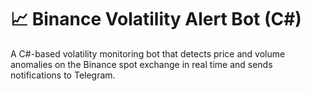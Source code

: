 # 📈 Binance Volatility Alert Bot (C#)
A C#-based volatility monitoring bot that detects price and volume anomalies on the Binance spot exchange in real time and sends notifications to Telegram.
